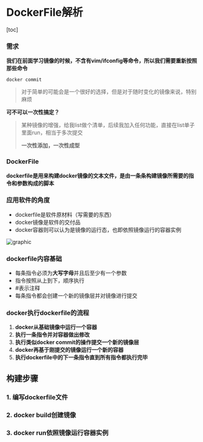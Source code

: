 # DockerFile解析

[toc]

### 需求

**我们在前面学习镜像的时候，不含有vim/ifconfig等命令，所以我们需要重新按照那些命令**

```
docker commit
```

> 对于简单的可能会是一个很好的选择，但是对于随时变化的镜像来说，特别麻烦



**可不可以一次性搞定？**

> 某种镜像的增强，给我list做个清单，后续我加入任何功能，直接在list单子里面run，相当于多次提交
>
> **一次性添加，一次性成型**



### DockerFile

**dockerfile是用来构建docker镜像的文本文件，是由一条条构建镜像所需要的指令和参数构成的脚本**



### 应用软件的角度

+ dockerfile是软件原材料（写需要的东西）
+ docker镜像是软件的交付品
+ docker容器则可以认为是镜像的运行态，也即依照镜像运行的容器实例

![graphic](https://s2.loli.net/2022/05/13/JqBckovlsptOPSE.jpg)

### dockerfile内容基础

+ 每条指令必须为**大写字母**并且后至少有一个参数
+ 指令按照从上到下，顺序执行
+ \#表示注释
+ 每条指令都会创建一个新的镜像层并对镜像进行提交



### docker执行dockerfile的流程

1. **docker从基础镜像中运行一个容器**
2. **执行一条指令并对容器做出修改**
3. **执行类似docker commit的操作提交一个新的镜像层**
4. **docker再基于刚提交的镜像运行一个新的容器**
5. **执行dockerfile中的下一条指令直到所有指令都执行完毕**



## 构建步骤

### 1. 编写dockerfile文件

### 2. docker build创建镜像

### 3. docker run依照镜像运行容器实例

